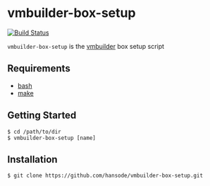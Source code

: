 vmbuilder-box-setup
===================

[![Build Status](https://travis-ci.org/hansode/vmbuilder-box-setup.png)](https://travis-ci.org/hansode/vmbuilder-box-setup)

`vmbuilder-box-setup` is the [vmbuilder](https://github.com/hansode/vmbuilder) box setup script

Requirements
------------

+ [bash](http://www.gnu.org/software/bash/)
+ [make](http://www.gnu.org/software/make/)

Getting Started
---------------

```
$ cd /path/to/dir
$ vmbuilder-box-setup [name]
```

Installation
------------

```
$ git clone https://github.com/hansode/vmbuilder-box-setup.git
```
